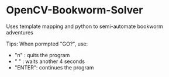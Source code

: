 # OpenCV-Bookworm-Solver
Uses template mapping and python to semi-automate bookworm adventures

Tips:
When pormpted "GO?", use: 
  - "n" : quits the program
  - " " : waits another 4 seconds
  - "ENTER": continues the program
